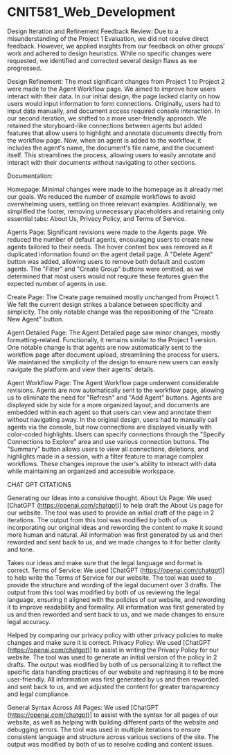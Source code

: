 # CNIT581_Web_Development


Design Iteration and Refinement
Feedback Review: Due to a misunderstanding of the Project 1 Evaluation, we did not receive direct feedback. However, we applied insights from our feedback on other groups’ work and adhered to design heuristics. While no specific changes were requested, we identified and corrected several design flaws as we progressed.

Design Refinement: The most significant changes from Project 1 to Project 2 were made to the Agent Workflow page. We aimed to improve how users interact with their data. In our initial design, the page lacked clarity on how users would input information to form connections. Originally, users had to input data manually, and document access required console interaction. In our second iteration, we shifted to a more user-friendly approach. We retained the storyboard-like connections between agents but added features that allow users to highlight and annotate documents directly from the workflow page. Now, when an agent is added to the workflow, it includes the agent's name, the document's file name, and the document itself. This streamlines the process, allowing users to easily annotate and interact with their documents without navigating to other sections.

Documentation:

Homepage: Minimal changes were made to the homepage as it already met our goals. We reduced the number of example workflows to avoid overwhelming users, settling on three relevant examples. Additionally, we simplified the footer, removing unnecessary placeholders and retaining only essential tabs: About Us, Privacy Policy, and Terms of Service.

Agents Page: Significant revisions were made to the Agents page. We reduced the number of default agents, encouraging users to create new agents tailored to their needs. The hover content box was removed as it duplicated information found on the agent detail page. A "Delete Agent" button was added, allowing users to remove both default and custom agents. The "Filter" and "Create Group" buttons were omitted, as we determined that most users would not require these features given the expected number of agents in use.

Create Page: The Create page remained mostly unchanged from Project 1. We felt the current design strikes a balance between specificity and simplicity. The only notable change was the repositioning of the "Create New Agent" button.

Agent Detailed Page: The Agent Detailed page saw minor changes, mostly formatting-related. Functionally, it remains similar to the Project 1 version. One notable change is that agents are now automatically sent to the workflow page after document upload, streamlining the process for users. We maintained the simplicity of the design to ensure new users can easily navigate the platform and view their agents' details.

Agent Workflow Page: The Agent Workflow page underwent considerable revisions. Agents are now automatically sent to the workflow page, allowing us to eliminate the need for "Refresh" and "Add Agent" buttons. Agents are displayed side by side for a more organized layout, and documents are embedded within each agent so that users can view and annotate them without navigating away. In the original design, users had to manually call agents via the console, but now connections are displayed visually with color-coded highlights. Users can specify connections through the "Specify Connections to Explore" area and use various connection buttons. The "Summary" button allows users to view all connections, deletions, and highlights made in a session, with a filter feature to manage complex workflows. These changes improve the user's ability to interact with data while maintaining an organized and accessible workspace.


CHAT GPT CITATIONS

Generating our Ideas into a consisive thought.
About Us Page: We used [ChatGPT (https://openai.com/chatgpt)] to help draft the About Us page for our website. The tool was used to provide an initial draft of the page in 2 iterations. The output from this tool was modified by both of us incorporating our original ideas and rewording the content to make it sound more human and natural. All information was first generated by us and then reworded and sent back to us, and we made changes to it for better clarity and tone.

Takes our ideas and make sure that the legal language and format is correct.
Terms of Service: We used [ChatGPT (https://openai.com/chatgpt)] to help write the Terms of Service for our website. The tool was used to provide the structure and wording of the legal document over 3 drafts. The output from this tool was modified by both of us reviewing the legal language, ensuring it aligned with the policies of our website, and rewording it to improve readability and formality. All information was first generated by us and then reworded and sent back to us, and we made changes to ensure legal accuracy.

Helped by comparing our privacy policy with other privacy policies to make changes and make sure it is correct. 
Privacy Policy: We used [ChatGPT (https://openai.com/chatgpt)] to assist in writing the Privacy Policy for our website. The tool was used to generate an initial version of the policy in 2 drafts. The output was modified by both of us personalizing it to reflect the specific data handling practices of our website and rephrasing it to be more user-friendly. All information was first generated by us and then reworded and sent back to us, and we adjusted the content for greater transparency and legal compliance.

General Syntax Across All Pages: We used [ChatGPT (https://openai.com/chatgpt)] to assist with the syntax for all pages of our website, as well as helping with building different parts of the website and debugging errors. The tool was used in multiple iterations to ensure consistent language and structure across various sections of the site. The output was modified by both of us to resolve coding and content issues. 










